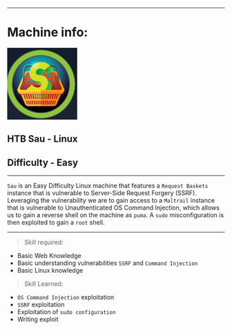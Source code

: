 
---

# Machine info:

![logo](./screenshots/sau_icon.png)

## HTB Sau - Linux

## Difficulty - Easy

---

`Sau` is an Easy Difficulty Linux machine that features a `Request Baskets` instance that is vulnerable to Server-Side Request Forgery (SSRF).
Leveraging the vulnerability we are to gain access to a `Maltrail` instance that is vulnerable to Unauthenticated OS Command Injection, which 
allows us to gain a reverse shell on the machine as `puma`. A `sudo` misconfiguration is then exploited to gain a `root` shell.

---

> Skill required:

- Basic Web Knowledge
- Basic understanding vulnerabilities `SSRF` and `Command Injection`
- Basic Linux knowledge

> Skill Learned:

- `OS Command Injection` exploitation
- `SSRF` exploitation
- Exploitation of `sudo configuration`
- Writing exploit

